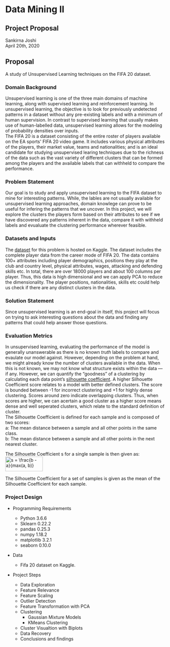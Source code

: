 # Data Mining II
## Project Proposal
Sankirna Joshi  
April 20th, 2020

## Proposal
A study of Unsupervised Learning techniques on the FIFA 20 dataset.

### Domain Background
Unsupervised learning is one of the three main domains of machine learning, along with supervised learning and reinforcement learning. In unsupervised learning, the objective is to look for previously undetected patterns in a dataset without any pre-existing labels and with a minimum of human supervision. In contrast to supervised learning that usually makes use of human-labelled data, unsupervised learning allows for the modeling of probability densities over inputs.    
The FIFA 20 is a dataset consisting of the entire roster of players available on the EA sports' FIFA 20 video game. It includes various physical attributes of the players, their market value, teams and nationalities; and is an ideal candidate for studying unsupervised learing techniques due to the richness of the data such as the vast variety of different clusters that can be formed among the players and the available labels that can withheld to compare the performance.

### Problem Statement
Our goal is to study and apply unsupervised learning to the FIFA dataset to mine for interesting patterns. While, the lables are not usually available for unsupervised learning approaches, domain knowlege can prove to be useful for infering the patterns that we uncover. In this project, we will explore the clusters the players form based on their attributes to see if we have discovered any patterns inherent in the data, compare it with withheld labels and evualuate the clustering performance wherever feasible.

### Datasets and Inputs
The [dataset](https://www.kaggle.com/stefanoleone992/fifa-20-complete-player-dataset) for this problem is hosted on Kaggle. The dataset includes the complete player data from the career mode of FIFA 20. The data contains 100+ attributes including player demographics, positions they play at the club and country level, physical attributes, wages, attacking and defending skills etc. In total, there are over 18000 players and about 100 columns per player. Thus, this data is high dimensional and we can apply PCA to reduce the dimensionality. The player positions, nationalities, skills etc could help us check if there are any distinct clusters in the data.

### Solution Statement
Since unsupervised learning is an end-goal in itself, this project will focus on trying to ask interesting questions about the data and finding any patterns that could help answer those questions. 

### Evaluation Metrics
In unsupervised learning, evaluating the performance of the model is generally unanswerable as there is no known _truth_ labels to compare and evaulate our model against. However, depending on the problem at hand, we might already know the number of clusters available in the data. When this is not known, we may not know what structure exists within the data — if any. However, we can quantify the “goodness” of a clustering by calculating each data point’s [silhouette coefficient](http://scikit-learn.org/stable/modules/generated/sklearn.metrics.silhouette_score.html). A higher Silhouette Coefficient score relates to a model with better defined clusters. The score is bounded between -1 for incorrect clustering and +1 for highly dense clustering. Scores around zero indicate overlapping clusters. Thus, when scores are higher, we can acertain a good cluster as a higher score means dense and well seperated clusters, which relate to the standard definition of cluster.    
The Silhouette Coefficient is defined for each sample and is composed of two scores:    
a: The mean distance between a sample and all other points in the same class.    
b: The mean distance between a sample and all other points in the next nearest cluster.

The Silhouette Coefficient s for a single sample is then given as:    
<img src="https://bit.ly/2XOcAI6" align="center" border="0" alt="s = \frac{b - a}{max(a, b)}" width="118" height="46" />

The Silhouette Coefficient for a set of samples is given as the mean of the Silhouette Coefficient for each sample.

### Project Design
- Programming Requirements
    - Python 3.6.6
    - Sklearn 0.22.2
    - pandas 0.25.3
    - numpy 1.18.2
    - matplotlib 3.2.1
    - seaborn 0.10.0

- Data
    - Fifa 20 dataset on Kaggle.

- Project Steps
    - Data Exploration
    - Feature Relevance
    - Feature Scaling
    - Outlier Detection
    - Feature Transformation with PCA
    - Clustering
        - Gaussian Mixture Models
        - KMeans Clustering
    - Cluster Visualtion with Biplots
    - Data Recovery
    - Conclusions and findings
